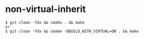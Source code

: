 # non-virtual-inherit

```shell script
$ git clean -fdx && cmake . && make
or
$ git clean -fdx && cmake -DBUILD_WITH_VIRTUAL=ON . && make
```